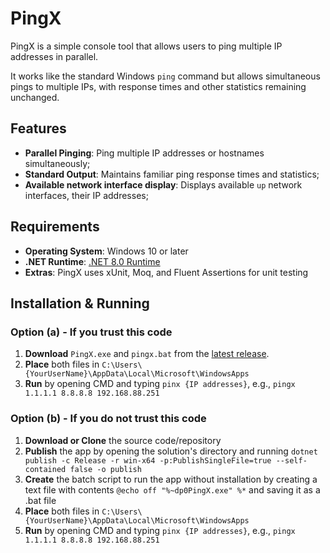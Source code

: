 # PingX

PingX is a simple console tool that allows users to ping multiple IP addresses in parallel. 

It works like the standard Windows `ping` command but allows simultaneous pings to multiple IPs, with response times and other statistics remaining unchanged.


## Features

- **Parallel Pinging**: Ping multiple IP addresses or hostnames simultaneously;
- **Standard Output**: Maintains familiar ping response times and statistics;
- **Available network interface display**: Displays available `up` network interfaces, their IP addresses;

## Requirements
- **Operating System**: Windows 10 or later
- **.NET Runtime**: [.NET 8.0 Runtime](https://dotnet.microsoft.com/download/dotnet/8.0/runtime)
- **Extras**: PingX uses xUnit, Moq, and Fluent Assertions for unit testing

## Installation & Running

### Option (a) - If you trust this code
1. **Download** `PingX.exe` and `pingx.bat` from the [latest release](https://github.com/YourUsername/PingX/releases).
2. **Place** both files in `C:\Users\{YourUserName}\AppData\Local\Microsoft\WindowsApps`
3. **Run** by opening CMD and typing `pinx {IP addresses}`, e.g., `pingx 1.1.1.1 8.8.8.8 192.168.88.251`

### Option (b) - If you do not trust this code
1. **Download or Clone** the source code/repository
2. **Publish** the app by opening the solution's directory and running `dotnet publish -c Release -r win-x64 -p:PublishSingleFile=true --self-contained false -o publish`
3. **Create** the batch script to run the app without installation by creating a text file with contents `@echo off "%~dp0PingX.exe" %*` and saving it as a .bat file
4. **Place** both files in `C:\Users\{YourUserName}\AppData\Local\Microsoft\WindowsApps`
5. **Run** by opening CMD and typing `pinx {IP addresses}`, e.g., `pingx 1.1.1.1 8.8.8.8 192.168.88.251`